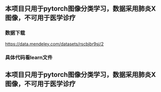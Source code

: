 
## 本项目只用于pytorch图像分类学习，数据采用肺炎X图像，不可用于医学诊疗

### 数据下载    
https://data.mendeley.com/datasets/rscbjbr9sj/2      

### 具体代码看learn文件

## 本项目只用于pytorch图像分类学习，数据采用肺炎X图像，不可用于医学诊疗